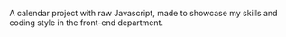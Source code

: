 A calendar project with raw Javascript, made to showcase my skills and coding style in the front-end department.
